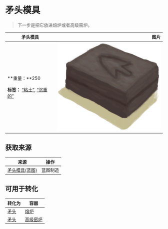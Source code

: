 # 矛头模具  
> 下一步是把它放进熔炉或者高级窑炉。  
  
  矛头模具  |   图片   
 ----  |  ----:   
 **重量：**250<br><br>**标签：**	[“粘土”](tag_Clay.md), [“沉重的”](tag_Heavy.md)  |  ![](Sprite/MoldSpear.png)   
  
## 获取来源  
来源  |  操作  
----  |  ----  
[矛头模具(蓝图)](Bp_MoldSpear.md)  |  蓝图制造  
## 可用于转化  
转化为  |  容器  
----  |  ----  
[矛头](SpearHead.md)  |  [熔炉](Forge.md)  
[矛头](SpearHead.md)  |  [高级窑炉](KilnAdvanced.md)  
